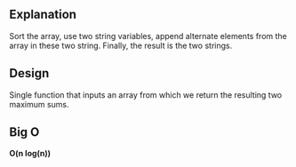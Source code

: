 ## Explanation

Sort the array, use two string variables, append alternate elements from the array in these two string.
Finally, the result is the two strings.

## Design

Single function that inputs an array from which we return the resulting two maximum sums.

## Big O

**O(n log(n))**